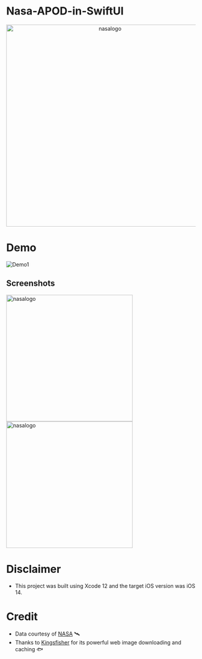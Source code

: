 # Nasa-APOD-in-SwiftUI
<p align="center" width="100%"><img width="536" alt="nasalogo" src="https://user-images.githubusercontent.com/64978825/92616363-09c38680-f2b6-11ea-870f-9cdf4c86641a.jpg">

# Demo
![Demo1](https://user-images.githubusercontent.com/64978825/92613687-24483080-f2b3-11ea-8082-736c30b1ba64.gif)

## Screenshots
<img width="336" alt="nasalogo" src="https://user-images.githubusercontent.com/64978825/92644881-e9a6be00-f2db-11ea-8045-ccec3481ddd3.png"> <img width="336" alt="nasalogo" src="https://user-images.githubusercontent.com/64978825/92644896-ef040880-f2db-11ea-8ab7-16e71a4062eb.png">

# Disclaimer
- This project was built using Xcode 12 and the target iOS version was iOS 14. 

# Credit
- Data courtesy of [NASA](https://api.nasa.gov) 🛰
- Thanks to [Kingsfisher](https://github.com/onevcat/Kingfisher) for its powerful web image downloading and caching 🐟
